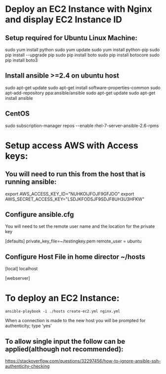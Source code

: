 # Deploy an EC2 Instance with Nginx and display EC2 Instance ID

## Setup required for Ubuntu Linux Machine:

sudo yum install python
sudo yum update
sudo yum install python-pip
sudo pip install --upgrade pip
sudo pip install boto
sudo pip install botocore
sudo pip install boto3

## Install ansible >=2.4 on ubuntu host

sudo apt-get update
sudo apt-get install software-properties-common
sudo apt-add-repository ppa:ansible/ansible
sudo apt-get update
sudo apt-get install ansible

## CentOS

sudo subscription-manager repos --enable rhel-7-server-ansible-2.6-rpms

# Setup access AWS with Access keys:

## You will need to run this from the host that is running ansible:

export AWS_ACCESS_KEY_ID="NUHKOIJFOJF9GFJDO"
export AWS_SECRET_ACCESS_KEY="LSDJKFODSJF9SDJF8UH3U3HFKW"

## Configure ansible.cfg

You will need to set the remote user name and the location for the private key

[defaults]
private_key_file=~/testingkey.pem
remote_user = ubuntu

## Configure Host File in home director ~/hosts

[local]
localhost

[webserver]

# To deploy an EC2 Instance:

`ansible-playbook -i ./hosts create-ec2.yml nginx.yml`

When a connection is made to the new host you will be prompted for authenticity; type 'yes'

## To allow single input the follow can be applied(although not recommended):

https://stackoverflow.com/questions/32297456/how-to-ignore-ansible-ssh-authenticity-checking
